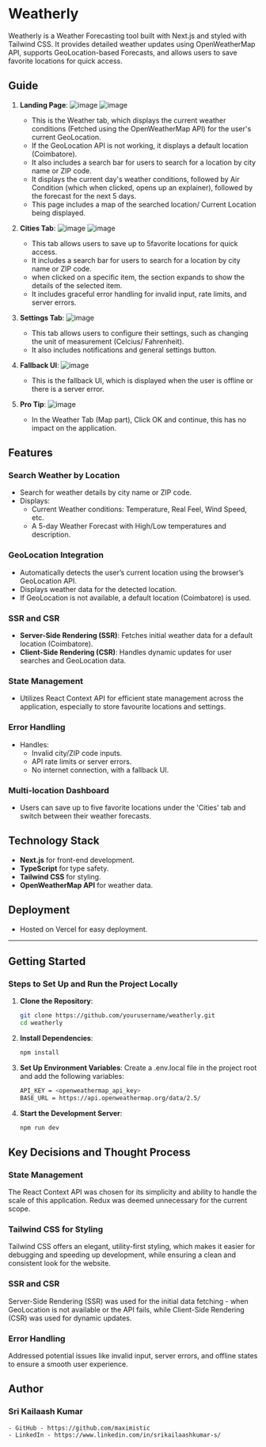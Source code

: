 # Weatherly
Weatherly is a Weather Forecasting tool built with Next.js and styled with Tailwind CSS. It provides detailed weather updates using OpenWeatherMap API, supports GeoLocation-based Forecasts, and allows users to save favorite locations for quick access.

## Guide

1. **Landing Page**:
![image](https://github.com/user-attachments/assets/996326ff-8569-4a96-ba20-5da52899a013)
![image](https://github.com/user-attachments/assets/c7a3d70f-377f-4f03-851c-a5593439281a)
   - This is the Weather tab, which displays the current weather conditions (Fetched using the OpenWeatherMap API) for the user's current GeoLocation.
   - If the GeoLocation API is not working, it displays a default location (Coimbatore).
   - It also includes a search bar for users to search for a location by city name or ZIP code.
   - It displays the current day's weather conditions, followed by Air Condition (which when clicked, opens up an explainer), followed by the forecast for the next 5 days.
   - This page includes a map of the searched location/ Current Location being displayed.

2. **Cities Tab**:
![image](https://github.com/user-attachments/assets/703a343c-c5df-47ef-aca2-568b6403fa96)
![image](https://github.com/user-attachments/assets/a3ac2691-be90-40be-b006-2377979c050d)
   - This tab allows users to save up to 5favorite locations for quick access.
   - It includes a search bar for users to search for a location by city name or ZIP code.
   - when clicked on a specific item, the section expands to show the details of the selected item. 
   - It includes graceful error handling for invalid input, rate limits, and server errors.

3. **Settings Tab**:
![image](https://github.com/user-attachments/assets/13e3bbe0-14a8-48dc-b55d-8ff83fc5c9b0)
   - This tab allows users to configure their settings, such as changing the unit of measurement (Celcius/ Fahrenheit). 
   - It also includes notifications and general settings button. 

4. **Fallback UI**:
![image](https://github.com/user-attachments/assets/f35bfa58-9e9c-440b-b1ae-b395cda061cb)
   - This is the fallback UI, which is displayed when the user is offline or there is a server error.

5. **Pro Tip**:
![image](https://github.com/user-attachments/assets/d4da2bec-7a4d-4918-aa99-c64b192c7974)
   - In the Weather Tab (Map part), Click OK and continue, this has no impact on the application.

## Features

### Search Weather by Location
- Search for weather details by city name or ZIP code.
- Displays:
  - Current Weather conditions: Temperature, Real Feel, Wind Speed, etc.
  - A 5-day Weather Forecast with High/Low temperatures and description.

### GeoLocation Integration
- Automatically detects the user’s current location using the browser’s GeoLocation API.
- Displays weather data for the detected location.
- If GeoLocation is not available, a default location (Coimbatore) is used.

### SSR and CSR
- **Server-Side Rendering (SSR)**: Fetches initial weather data for a default location (Coimbatore).
- **Client-Side Rendering (CSR)**: Handles dynamic updates for user searches and GeoLocation data.

### State Management
- Utilizes React Context API for efficient state management across the application, especially to store favourite locations and settings.

### Error Handling
- Handles:
  - Invalid city/ZIP code inputs.
  - API rate limits or server errors.
  - No internet connection, with a fallback UI.

### Multi-location Dashboard
- Users can save up to five favorite locations under the 'Cities' tab and switch between their weather forecasts.

## Technology Stack
- **Next.js** for front-end development.
- **TypeScript** for type safety.
- **Tailwind CSS** for styling.
- **OpenWeatherMap API** for weather data.

## Deployment
- Hosted on Vercel for easy deployment.

---

## Getting Started

### Steps to Set Up and Run the Project Locally
1. **Clone the Repository**:
   ```bash
   git clone https://github.com/yourusername/weatherly.git
   cd weatherly
2. **Install Dependencies**:
   ```bash
   npm install 
3. **Set Up Environment Variables**:
    Create a .env.local file in the project root and add the following variables:
    ```bash
    API_KEY = <openweathermap_api_key>
    BASE_URL = https://api.openweathermap.org/data/2.5/
4. **Start the Development Server**:
   ```bash
   npm run dev

## Key Decisions and Thought Process

### State Management
The React Context API was chosen for its simplicity and ability to handle the scale of this application. Redux was deemed unnecessary for the current scope.
### Tailwind CSS for Styling
Tailwind CSS offers an elegant, utility-first styling, which makes it easier for debugging and speeding up development, while ensuring a clean and consistent look for the website.
### SSR and CSR
Server-Side Rendering (SSR) was used for the initial data fetching - when GeoLocation is not available or the API fails, while Client-Side Rendering (CSR) was used for dynamic updates.
### Error Handling
Addressed potential issues like invalid input, server errors, and offline states to ensure a smooth user experience.

## Author

### Sri Kailaash Kumar
    - GitHub - https://github.com/maximistic
    - LinkedIn - https://www.linkedin.com/in/srikailaashkumar-s/
